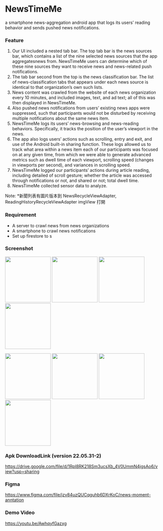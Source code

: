 # NewsTimeMe
a smartphone news-aggregation android app that logs its users’ reading behavior and sends pushed news notifications. 
### Feature
1. Our UI included a nested tab bar. The top tab bar is the news sources bar, which contains a list of the nine selected news sources that the app aggregatesnews from. NewsTimeMe users can determine which of these nine sources they want to receive news and news-related push notifications.
2. The tab bar second from the top is the news classification bar. The list of news-classification tabs that appears under each news source is identical to that organization’s own such lists.
3. News content was crawled from the website of each news organization every 10 minutes, and included images, text, and ad text; all of this was then displayed in NewsTimeMe.
4. Also pushed news notifications from users’ existing news apps were suppressed, such that participants would not be disturbed by receiving multiple notifications about the same news item.
5. NewsTimeMe logs its users’ news-browsing and news-reading behaviors. Specifically, it tracks the position of the user’s viewport in the news.
6. The app also logs users’ actions such as scrolling, entry and exit, and use of the Android built-in sharing function. These logs allowed us to track what area within a news item each of our participants was focused on at any given time, from which we were able to generate advanced metrics such as dwell time of each viewport, scrolling speed (changes in viewports per second), and variances in scrolling speed.
7. NewsTimeMe logged our participants’ actions during article reading, including detailed of scroll gesture; whether the article was accessed through notifications or not, and shared or not; total dwell time.
8. NewsTimeMe collected sensor data to analyze.

Note:
*新聞列表有圖片版本到 NewsRecycleViewAdapter, ReadingHistoryRecycleViewAdapter imgView 打開

### Requirement
* A server to crawl news from news organizations
* A smartphone to crawl news notifications
* Set up firestore to s

### Screenshot
<p float="left">
  <img src="https://github.com/wumamu/NewsMoment-Android-/blob/main/NewsMoment%20Screenshot/Screenshot_20220221-005919.png" width="150" />
  <img src="https://github.com/wumamu/NewsMoment-Android-/blob/main/NewsMoment%20Screenshot/Screenshot_20220221-001133.png" width="150" />
  <img src="https://github.com/wumamu/NewsMoment-Android-/blob/main/NewsMoment%20Screenshot/ss%20(3).png" width="150" />
  <img src="https://github.com/wumamu/NewsMoment-Android-/blob/main/NewsMoment%20Screenshot/ss%20(4).png" width="150" />
  
</p>
<p float="left">
  <img src="https://github.com/wumamu/NewsMoment-Android-/blob/main/NewsMoment%20Screenshot/ss%20(6).png" width="150" />
  <img src="https://github.com/wumamu/NewsMoment-Android-/blob/main/NewsMoment%20Screenshot/ss%20(7).png" width="150" />
  <img src="https://github.com/wumamu/NewsMoment-Android-/blob/main/NewsMoment%20Screenshot/ss%20(1).png" width="150" />
  <img src="https://github.com/wumamu/NewsMoment-Android-/blob/main/NewsMoment%20Screenshot/Screenshot_20220221-001246.png" width="150" />
</p>
<!-- ![image]
![image]
![image]
![image]
![image](https://github.com/wumamu/NewsMoment-Android-/blob/main/NewsMoment%20Screenshot/ss%20(1).png) -->

### Apk DownloadLink (version 22.05.31-2)
https://drive.google.com/file/d/1Rpl8RK218Sm3ucsXb_4V0UmmN4jgsAo6/view?usp=sharing
### Figma 
https://www.figma.com/file/jzv84uzQUCqguhb6DXrKoC/news-moment-anntation
### Demo Video
https://youtu.be/AwhqyfGazxg
